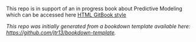 This repo is in support of an in progress book about Predictive Modeling which can be accessed here [HTML GitBook style](https://steviep42.github.io/pyml) 

*This repo was initially generated from a bookdown template available here: https://github.com/jtr13/bookdown-template.*


